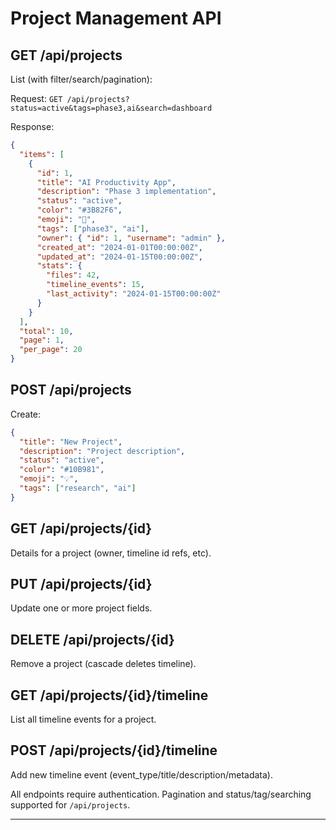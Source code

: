 # Project Management API

## GET /api/projects

List (with filter/search/pagination):

Request:
`GET /api/projects?status=active&tags=phase3,ai&search=dashboard`

Response:
```json
{
  "items": [
    {
      "id": 1,
      "title": "AI Productivity App",
      "description": "Phase 3 implementation",
      "status": "active",
      "color": "#3B82F6",
      "emoji": "🚀",
      "tags": ["phase3", "ai"],
      "owner": { "id": 1, "username": "admin" },
      "created_at": "2024-01-01T00:00:00Z",
      "updated_at": "2024-01-15T00:00:00Z",
      "stats": {
        "files": 42,
        "timeline_events": 15,
        "last_activity": "2024-01-15T00:00:00Z"
      }
    }
  ],
  "total": 10,
  "page": 1,
  "per_page": 20
}
```

## POST /api/projects

Create:
```json
{
  "title": "New Project",
  "description": "Project description",
  "status": "active",
  "color": "#10B981",
  "emoji": "💡",
  "tags": ["research", "ai"]
}
```

## GET /api/projects/{id}
Details for a project (owner, timeline id refs, etc).

## PUT /api/projects/{id}

Update one or more project fields.

## DELETE /api/projects/{id}

Remove a project (cascade deletes timeline).

## GET /api/projects/{id}/timeline

List all timeline events for a project.

## POST /api/projects/{id}/timeline

Add new timeline event (event_type/title/description/metadata).

All endpoints require authentication.  Pagination and status/tag/searching supported for `/api/projects`.

---
